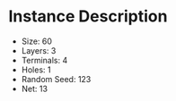 # Instance Description

* Size: 60
* Layers: 3
* Terminals: 4
* Holes: 1
* Random Seed: 123
* Net: 13

